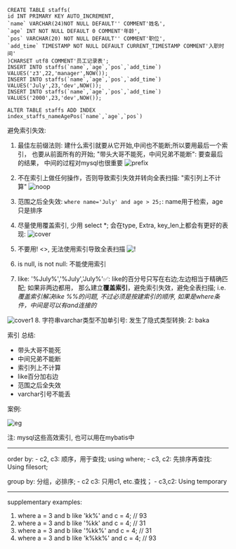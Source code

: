 ```roomsql
CREATE TABLE staffs(
id INT PRIMARY KEY AUTO_INCREMENT,
`name` VARCHAR(24)NOT NULL DEFAULT'' COMMENT'姓名',
`age` INT NOT NULL DEFAULT 0 COMMENT'年龄',
`pos` VARCHAR(20) NOT NULL DEFAULT'' COMMENT'职位',
`add_time` TIMESTAMP NOT NULL DEFAULT CURRENT_TIMESTAMP COMMENT'入职时间'
)CHARSET utf8 COMMENT'员工记录表';
INSERT INTO staffs(`name`,`age`,`pos`,`add_time`) VALUES('z3',22,'manager',NOW());
INSERT INTO staffs(`name`,`age`,`pos`,`add_time`) VALUES('July',23,'dev',NOW());
INSERT INTO staffs(`name`,`age`,`pos`,`add_time`) VALUES('2000',23,'dev',NOW());

ALTER TABLE staffs ADD INDEX index_staffs_nameAgePos(`name`,`age`,`pos`)
```

避免索引失效: 

1. 最佳左前缀法则: 建什么索引就要从它开始,中间也不能断;所以要用最后一个索引，
也要从前面所有的开始; "带头大哥不能死，中间兄弟不能断": 要查最后的结果，
中间的过程对mysql也很重要
![prefix](/Users/xialei/Desktop/prefix.png)
2. 不在索引上做任何操作，否则导致索引失效并转向全表扫描: "索引列上不计算"
![noop](/Users/xialei/Desktop/noop.png) 

3. 范围之后全失效: `where name='July' and age > 25;`: name用于检索，age只是排序

4. 尽量使用覆盖索引, 少用 select *; 会在type, Extra, key_len上都会有更好的表现: 
![cover](/Users/xialei/Desktop/cover.png)
5. 不要用! <>, 无法使用索引导致全表扫描
![!](/Users/xialei/Desktop/!.png)
6. is null, is not null: 不能使用索引
7. like: '%July%','%July','July%'✅: like的百分号只写在右边;左边相当于精确匹配; 如果非两边都用，
那么建立**覆盖索引**，避免索引失效，避免全表扫描; i.e. *覆盖索引解决like %%的问题, 不过必须是按建索引的顺序,
如果是where条件，中间是可以有and连接的*

![cover1](/Users/xialei/Desktop/cover1.png)
8. 字符串varchar类型不加单引号: 发生了隐式类型转换: 2: baka

索引 总结: 
- 带头大哥不能死
- 中间兄弟不能断
- 索引列上不计算
- like百分加右边
- 范围之后全失效
- varchar引号不能丢

案例: 

![eg](/Users/xialei/Desktop/e.g..png)

注: mysql这些高效索引, 也可以用在mybatis中

---

order by: 
    - c2, c3: 顺序，用于查找; using where;
    - c3, c2: 先排序再查找: Using filesort;
    
group by: 分组，必排序;
    - c2 c3: 只用c1, etc.查找；
    - c3,c2: Using temporary

---

supplementary examples:

1. where a = 3 and b like 'kk%' and c = 4; // 93
2. where a = 3 and b like '%kk' and c = 4; // 31
3. where a = 3 and b like '%kk%' and c = 4; // 31
4. where a = 3 and b like 'k%kk%' and c = 4; // 93